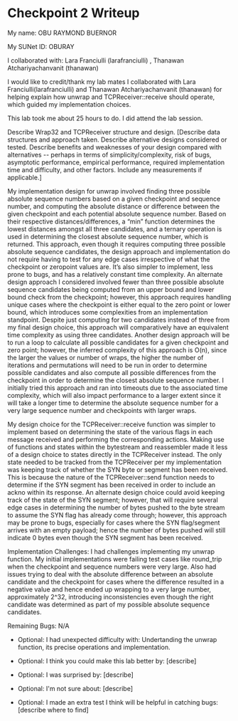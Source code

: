 Checkpoint 2 Writeup
====================

My name: OBU RAYMOND BUERNOR

My SUNet ID: OBURAY

I collaborated with: Lara Franciulli (larafranciulli) , Thanawan Atchariyachanvanit (thanawan)

I would like to credit/thank my lab mates I collaborated with Lara Franciulli(larafranciulli) and Thanawan Atchariyachanvanit (thanawan) for helping explain how unwrap and TCPReceiver::receive should operate, which guided my implementation choices.

This lab took me about 25 hours to do. I did attend the lab session.

Describe Wrap32 and TCPReceiver structure and design. [Describe data
structures and approach taken. Describe alternative designs considered
or tested.  Describe benefits and weaknesses of your design compared
with alternatives -- perhaps in terms of simplicity/complexity, risk
of bugs, asymptotic performance, empirical performance, required
implementation time and difficulty, and other factors. Include any
measurements if applicable.]

My implementation design for unwrap involved finding three possible absolute sequence numbers based on a given checkpoint and sequence number, and computing the absolute distance or difference between the given checkpoint and each potential absolute sequence number. Based on their respective distances/differences, a “min” function determines the lowest distances amongst all three candidates, and a ternary operation is used in determining the closest absolute sequence number, which is returned. This approach, even though it requires computing three possible absolute sequence candidates, the design approach and implementation do not require having to test for any edge cases irrespective of what the checkpoint or zeropoint values are. It’s also simpler to implement, less prone to bugs, and has a relatively constant time complexity. An alternate design approach I considered involved fewer than three possible absolute sequence candidates being computed from an upper bound and lower bound check from the checkpoint; however, this approach requires handling unique cases where the checkpoint is either equal to the zero point or lower bound, which introduces some complexities from an implementation standpoint. Despite just computing for two candidates instead of three from my final design choice, this approach will comparatively have an equivalent time complexity as using three candidates. Another design approach will be to run a loop to calculate all possible candidates for a given checkpoint and zero point; however, the inferred complexity of this approach is O(n), since the larger the values or number of wraps, the higher the number of iterations and permutations will need to be run in order to determine possible candidates and also compute all possible differences from the checkpoint in order to determine the closest absolute sequence number. I initially tried this approach and ran into timeouts due to the associated time complexity, which will also impact performance to a larger extent since it will take a longer time to determine the absolute sequence number for a very large sequence number and checkpoints with larger wraps. 

My design choice for the TCPReceiver::receive function was simpler to implement based on determining the state of the various flags in each message received and performing the corresponding actions. Making use of functions and states within the bytestream and reassembler made it less of a design choice to states directly in the TCPReceiver instead. The only state needed to be tracked from the TCPReceiver per my implementation was keeping track of whether the SYN byte or segment has been received. This is because the nature of the TCPReceiver::send function needs to determine if the SYN segment has been received in order to include an ackno within its response. An alternate design choice could avoid keeping track of the state of the SYN segment; however, that will require several edge cases in determining the number of bytes pushed to the byte stream to assume the SYN flag has already come through; however, this approach may be prone to bugs, especially for cases where the SYN flag/segment arrives with an empty payload; hence the number of bytes pushed will still indicate 0 bytes even though the SYN segment has been received. 

Implementation Challenges:
I had challenges implementing my unwrap function. My initial implementations were failing test cases like round_trip when the checkpoint and sequence numbers were very large. Also had issues trying to deal with the absolute difference between an absolute candidate and the checkpoint for cases where the difference resulted in a negative value and hence ended up wrapping to a very large number, approximately 2^32, introducing inconsistencies even though the right candidate was determined as part of my possible absolute sequence candidates. 

Remaining Bugs:
N/A

- Optional: I had unexpected difficulty with: Undertanding the unwrap function, its precise operations and implementation. 

- Optional: I think you could make this lab better by: [describe]

- Optional: I was surprised by: [describe]

- Optional: I'm not sure about: [describe]

- Optional: I made an extra test I think will be helpful in catching bugs: [describe where to find]
